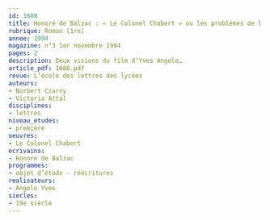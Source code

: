 ```yaml
---
id: 1680
title: Honoré de Balzac : « Le Colonel Chabert » ou les problèmes de l’adaptation 
rubrique: Roman [1re]
annee: 1994
magazine: n°3 1er novembre 1994
pages: 2
description: Deux visions du film d’Yves Angelo…
article_pdf: 1680.pdf
revue: L’école des lettres des lycées
auteurs:
- Norbert Czarny
- Victoria Attal
disciplines:
- lettres
niveau_etudes:
- première
oeuvres:
- Le Colonel Chabert
ecrivains:
- Honoré de Balzac
programmes:
- objet d’étude - réécritures
realisateurs:
- Angelo Yves
siecles:
- 19e siècle
---
```

